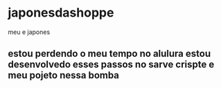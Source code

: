 # japonesdashoppe

meu e japones 

estou perdendo o meu tempo no alulura
estou desenvolvedo esses passos no sarve crispte
e meu pojeto nessa bomba
-
